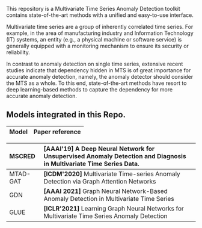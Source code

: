This repository is a Multivariate Time Series Anomaly Detection toolkit contains state-of-the-art methods with a unified and easy-to-use interface.

Multivariate time series are a group of inherently correlated time series. For example, in the area of manufacturing industry and Information Technology (IT) systems, an entity (e.g., a physical machine or software service) is generally equipped with a monitoring mechanism to ensure its security or reliability.

In contrast to anomaly detection on single time series, extensive recent studies indicate that dependency hidden in MTS is of great importance for accurate anomaly detection, namely, the anomaly detector should consider the MTS as a whole. To this end, state-of-the-art methods have resort to deep learning-based methods to capture the dependency for more accurate anomaly detection.


## Models integrated in this Repo.


|       Model       | Paper reference                                              |
| :---------- | :----------------------------------------------------------- 

| MSCRED      | [AAAI'19] A Deep Neural Network for Unsupervised Anomaly Detection and Diagnosis in Multivariate Time Series Data. |
| :---------- | :----------------------------------------------------------- |
| MTAD-GAT |     **[ICDM'2020]** Multivariate Time-series Anomaly Detection via Graph Attention Networks |
| GDN |      **[AAAI 2021]** Graph Neural Network-Based Anomaly Detection in Multivariate Time Series |
| GLUE |       **[ICLR'2021]** Learning Graph Neural Networks for Multivariate Time Series Anomaly Detection |

